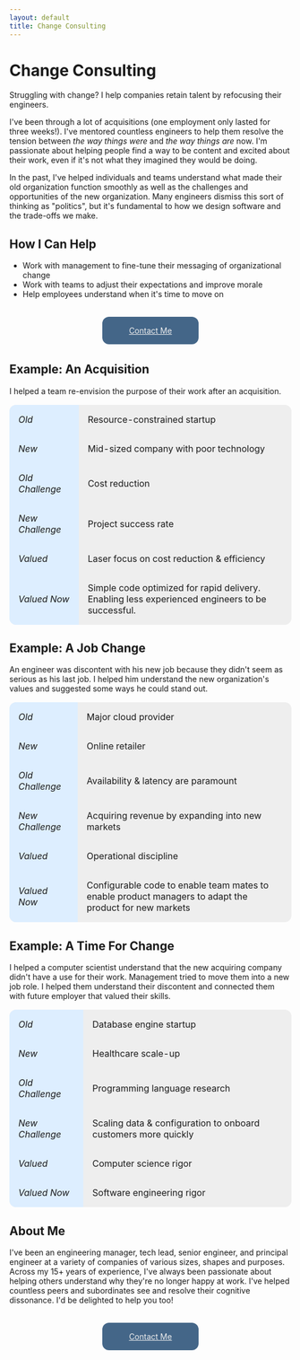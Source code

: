 ```yaml
---
layout: default
title: Change Consulting
---
```


# Change Consulting

Struggling with change? I help companies retain talent by refocusing their engineers.

I've been through a lot of acquisitions (one employment only lasted 
for three weeks!). I've mentored countless engineers to help them resolve the tension between _the way 
things were_ and _the way things are_ now. I'm passionate about helping people find a way to be content
and excited about their work, even if it's not what they imagined they would be doing.

In the past, I've helped individuals and teams understand what made their old organization function smoothly
as well as the challenges and opportunities of the new organization. Many engineers dismiss this sort
of thinking as "politics", but it's fundamental to how we design software and the trade-offs we make.

## How I Can Help
* Work with management to fine-tune their messaging of organizational change
* Work with teams to adjust their expectations and improve morale
* Help employees understand when it's time to move on

<a href="mailto:timothy.kellogg@gmail.com" class="contact">Contact Me</a>

## Example: An Acquisition
I helped a team re-envision the purpose of their work after an acquisition.

| |  |
| --- | ---- |
| Old | Resource-constrained startup |
| New | Mid-sized company with poor technology |
| Old Challenge | Cost reduction |
| New Challenge | Project success rate |
| Valued | Laser focus on cost reduction & efficiency |
| Valued Now | Simple code optimized for rapid delivery. Enabling less experienced engineers to be successful. |

## Example: A Job Change

An engineer was discontent with his new job because they didn't seem as serious as his last job.
I helped him understand the new organization's values and suggested some ways he could stand out.

| |  |
| --- | ---- |
| Old | Major cloud provider |
| New | Online retailer |
| Old Challenge | Availability & latency are paramount |
| New Challenge | Acquiring revenue by expanding into new markets |
| Valued | Operational discipline |
| Valued Now | Configurable code to enable team mates to enable product managers to adapt the product for new markets |


## Example: A Time For Change

I helped a computer scientist understand that the new acquiring company didn't have a use for their
work. Management tried to move them into a new job role. I helped them understand their discontent and
connected them with future employer that valued their skills.

| |  |
| --- | ---- |
| Old | Database engine startup |
| New | Healthcare scale-up |
| Old Challenge | Programming language research |
| New Challenge | Scaling data & configuration to onboard customers more quickly |
| Valued | Computer science rigor |
| Valued Now | Software engineering rigor |


## About Me
I've been an engineering manager, tech lead, senior engineer, and principal engineer at a variety of
companies of various sizes, shapes and purposes. Across my 15+ years of experience, I've always been
passionate about helping others understand why they're no longer happy at work. I've helped countless
peers and subordinates see and resolve their cognitive dissonance. I'd be delighted to help you too!


<a href="mailto:timothy.kellogg@gmail.com" class="contact">Contact Me</a>


<style>
table {
  border-collapse: separate;
  border-spacing: 0;
  border-radius: 0.75rem;
  background-color: #eeeeee;
  margin: 1rem 0rem;
  overflow: hidden;
}
table thead {
  display: none;
}
table tr td:first-child {
  background-color: #ddeeff;
  font-style: italic;
}
table td {
  padding: 1rem;
}
.contact {
  color: #eeeeee;
  background-color: #446688;
  border-collapse: separate;
  border-spacing: 0;
  border-radius: 0.75rem;
  margin: 2rem 1rem;
  padding: 1rem 3rem;
  overflow: hidden;

  /* idk it's ChatGPT magic to make it centered */
  display: block;
  width: max-content;
  margin-left: auto;
  margin-right: auto;
}
.contact:hover {
  text-decoration: none;
  color: #eeeeee;
}
</style>
